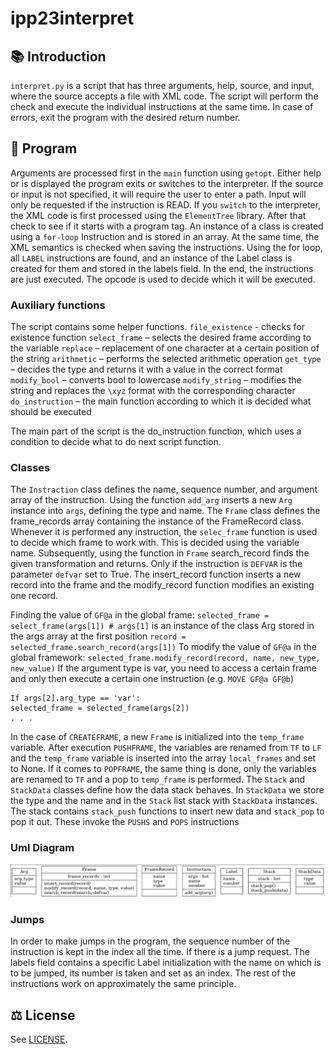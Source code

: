 # ipp23interpret

## 📚 Introduction

`interpret.py` is a script that has three arguments, help, source, and input, where the source accepts a file
with XML code. The script will perform the check and execute the individual instructions at the same time. In case of errors,
exit the program with the desired return number.

## 📃 Program

Arguments are processed first in the `main` function using `getopt`. Either help or is displayed
the program exits or switches to the interpreter. If the source or input is not specified, it will require the user to enter a path. Input will only be requested if the instruction is READ.
If you `switch` to the interpreter, the XML code is first processed using the `ElementTree` library. After that
check to see if it starts with a program tag. An instance of a class is created using a `for-loop`
Instruction and is stored in an array. At the same time, the XML semantics is checked when saving the instructions.
Using the for loop, all `LABEL` instructions are found, and an instance of the Label class is created for them
and stored in the labels field.
In the end, the instructions are just executed. The opcode is used to decide which it will be executed.

### Auxiliary functions

The script contains some helper functions.
`file_existence` - checks for existence function
`select_frame` – selects the desired frame according to the variable
`replace` – replacement of one character at a certain position of the string
`arithmetic` – performs the selected arithmetic operation
`get_type` – decides the type and returns it with a value in the correct format
`modify_bool` – converts bool to lowercase
`modify_string` – modifies the string and replaces the `\xyz` format with the corresponding character
`do_instruction` – the main function according to which it is decided what should be executed

The main part of the script is the do_instruction function, which uses a condition to decide what to do next
script function.

### Classes

The `Instraction` class defines the name, sequence number, and argument array of the instruction. Using the function
`add_arg` inserts a new `Arg` instance into `args`, defining the type and name. The `Frame` class defines
the frame_records array containing the instance of the FrameRecord class. Whenever it is performed
any instruction, the `selec_frame` function is used to decide which frame to work with.
This is decided using the variable name. Subsequently, using the function in `Frame` search_record
finds the given transformation and returns. Only if the instruction is `DEFVAR` is the parameter `defvar`
set to True.
The insert_record function inserts a new record into the frame and the modify_record function modifies an existing one
record.

Finding the value of `GF@a` in the global frame:
`selected_frame = select_frame(args[1]) # args[1]` is an instance of the class
Arg stored in the args array at the first position
`record = selected_frame.search_record(args[1])`
To modify the value of `GF@a` in the global framework:
`selected_frame.modify_record(record, name, new_type, new_value)`
If the argument type is var, you need to access a certain frame and only then execute a certain one
instruction (e.g. `MOVE GF@a GF@b`)
```
If args[2].arg_type == 'var':
selected_frame = selected_frame(args[2])
. . .
```
In the case of `CREATEFRAME`, a new `Frame` is initialized into the `temp_frame` variable. After execution
`PUSHFRAME`, the variables are renamed from `TF` to `LF` and the `temp_frame` variable is inserted into the array
`local_frames` and set to None. If it comes to `POPFRAME`, the same thing is done, only
the variables are renamed to `TF` and a pop to `temp_frame` is performed.
The `Stack` and `StackData` classes define how the data stack behaves. In `StackData` we store the type
and the name and in the `Stack` list stack with `StackData` instances. The stack contains `stack_push` functions
to insert new data and `stack_pop` to pop it out. These invoke the `PUSHS` and `POPS` instructions

### Uml Diagram

<img src="https://github.com/Biliator/ipp23interpret/blob/main/uml.png" alt="uml">

### Jumps

In order to make jumps in the program, the sequence number of the instruction is kept in the index all the time.
If there is a jump request. The labels field contains a specific Label initialization with the name on which
is to be jumped, its number is taken and set as an index.
The rest of the instructions work on approximately the same principle.

## ⚖️ License

See [LICENSE](LICENSE).
